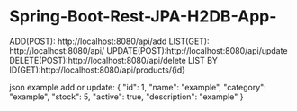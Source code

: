 # Spring-Boot-Rest-JPA-H2DB-App-

ADD(POST): http://localhost:8080/api/add 
LIST(GET): http://localhost:8080/api/
UPDATE(POST):http://localhost:8080/api/update
DELETE(POST):http://localhost:8080/api/delete
LIST BY ID(GET):http://localhost:8080/api/products/{id}

json example add or update:
{
  "id": 1,
  "name": "example",
  "category": "example",
  "stock": 5,
  "active": true,
  "description": "example"
}
